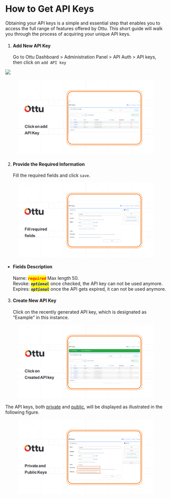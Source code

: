# How to Get API Keys

Obtaining your API keys is a simple and essential step that enables you to access the full range of features offered by Ottu. This short guide will walk you through the process of acquiring your unique API keys.

1.  #### Add New API Key

    Go to Ottu Dashboard > Administration Panel > API Auth > API keys, then click on `add API key`

![](../../.gitbook/assets/222.png)

<figure><img src="../../.gitbook/assets/(Configuration- How to get API keys)Click on add API Key copy.png" alt=""><figcaption></figcaption></figure>

2.  #### Provide the Required Information

    Fill the required fields and click `save`.

<figure><img src="../../.gitbook/assets/(Configuration- How to get API keys)Fill the required fields copy.png" alt=""><figcaption></figcaption></figure>

*   #### Fields Description

    Name: _<mark style="color:red;">**`required`**</mark>_ Max length 50.\
    Revoke: _<mark style="color:blue;">**`optional`**</mark>_ once checked, the API key can not be used anymore. \
    Expires: _<mark style="color:blue;">**`optional`**</mark>_ once the API gets expired, it can not be used anymore.

3.  #### Create New API Key

    Click on the recently generated API key, which is designated as “Example” in this instance.

<figure><img src="../../.gitbook/assets/(Configuration- How to get API keys)Click on Created API key (1) copy.png" alt=""><figcaption></figcaption></figure>

The API keys, both [private](../../developer/authentication.md#private-key-api-key) and [public](../../developer/authentication.md#public-key), will be displayed as illustrated in the following figure.

<figure><img src="../../.gitbook/assets/(Configuration- How to get API keys)Private and public Keys copy.png" alt=""><figcaption></figcaption></figure>
